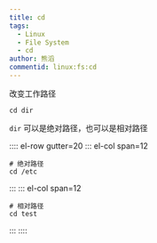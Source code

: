 ```yaml
---
title: cd
tags:
  - Linux
  - File System
  - cd
author: 熊滔
commentid: linux:fs:cd
---
```


改变工作路径

```shell
cd dir
```

`dir` 可以是绝对路径，也可以是相对路径


:::: el-row gutter=20
::: el-col span=12
```shell
# 绝对路径
cd /etc
```
:::
::: el-col span=12
```shell
# 相对路径
cd test
```
:::
::::